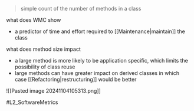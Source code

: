 > simple count of the number of methods in a class

what does WMC show
- a predictor of time and effort required to [[Maintenance|maintain]] the class

what does method size impact
- a large method is more likely to be application specific, which limits the possibility of class reuse
- large methods can have greater impact on derived classes in which case [[Refactoring|restructuring]] would be better

![[Pasted image 20241104105313.png]]


#L2_SoftwareMetrics 